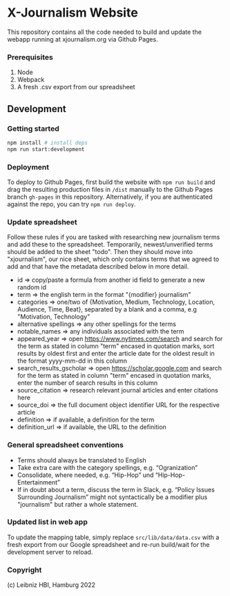 # X-Journalism Website
This repository contains all the code needed to build and update the webapp running at xjournalism.org via Github Pages.  

### Prerequisites

1. Node
2. Webpack
3. A fresh .csv export from our spreadsheet

## Development
### Getting started
```bash
npm install # install deps
npm run start:development
```

### Deployment
To deploy to Github Pages, first build the website with `npm run build` and drag the resulting production files in `/dist` manually to the Github Pages branch `gh-pages` in this repository. Alternatively, if you are authenticated against the repo, you can try `npm run deploy`.

### Update spreadsheet
Follow these rules if you are tasked with researching new journalism terms and add these to the spreadsheet. Temporarily, newest/unverified terms should be added to the sheet "todo". Then they should move into "xjournalism", our nice sheet, which only contains terms that we agreed to add and that have the metadata described below in more detail.

  * id => copy/paste a formula from another id field to generate a new random id
  * term => the english term in the format "{modifier} journalism"
  * categories => one/two of {Motivation, Medium, Technology, Location, Audience, Time, Beat}, separated by a blank and a comma, e.g "Motivation, Technology"
  * alternative spellings => any other spellings for the terms
  * notable_names => any individuals associated with the term
  * appeared_year => open https://www.nytimes.com/search and search for the term as stated in column "term" encased in quotation marks, sort results by oldest first and enter the article date for the oldest result in the format yyyy-mm-dd in this column
  * search_results_gscholar => open https://scholar.google.com and search for the term as stated in column "term" encased in quotation marks, enter the number of search results in this column
  * source_citation => research relevant journal articles and enter citations here
  * source_doi => the full document object identifier URL for the respective article
  * definition => if available, a definition for the term
  * definition_url => if available, the URL to the definition

### General spreadsheet conventions
  * Terms should always be translated to English
  * Take extra care with the category spellings, e.g. “Ogranization”
  * Consolidate, where needed, e.g. “Hip-Hop” und “Hip-Hop-Entertainment”
  * If in doubt about a term, discuss the term in Slack, e.g. “Policy Issues Surrounding Journalism” might not syntactically be a modifier plus "journalism" but rather a whole statement.

### Updated list in web app
To update the mapping table, simply replace `src/lib/data/data.csv` with a fresh export from our Google spreadsheet and re-run build/wait for the development server to reload.
    
### Copyright
(c) Leibniz HBI, Hamburg 2022
